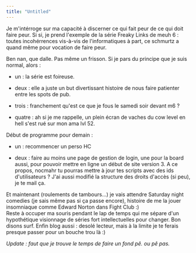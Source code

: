 ```yaml
---
title: "Untitled"
---
```


Je m'intérroge sur ma capacité à discerner ce qui fait peur de ce qui doit
faire peur. Si si, je prend l'exemple de la série Freaky Links de meuh 6 :
toutes incohérrences vis-à-vis de l'informatiques à part, ce schmurtz a quand
même pour vocation de faire peur.

Ben nan, que dalle. Pas même un frisson. Si je pars du principe que je suis
normal, alors :

* un : la série est foireuse.   

* deux : elle a juste un but divertissant histoire de nous faire patienter entre les spots de pub.   

* trois : franchement qu'est ce que je fous le samedi soir devant m6 ?   

* quatre : ah si je me rappelle, un plein écran de vaches du cow level en hell s'est rué sur mon ama lvl 52.

Début de programme pour demain :  

* un : recommencer un perso HC   

* deux : faire au moins une page de gestion de login, une pour la board aussi, pour pouvoir mettre en ligne un début de site version 3. A ce propos, nocmahr tu pourras mettre à jour tes scripts avec des ids d'utilisateurs ? J'ai aussi modifié la structure des droits d'accès (si peu), je te mail ça.

Et maintenant (roulements de tambours...) je vais attendre Saturday night
comedies (je sais même pas si ça passe encore), histoire de me la jouer
insomniaque comme Edward Norton dans Fight Club :)  
Reste à occuper ma souris pendant le lap de temps qui me sépare d'un
hypothétique visionnage de séries fort intellectuelles pour changer. Bon
disons surf. Enfin blog aussi : desolé lecteur, mais à la limite je te ferais
presque passer pour un bouche trou là :)

_Update : faut que je trouve le temps de faire un fond pê. ou pê pas._

